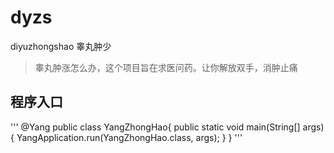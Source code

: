 # dyzs
diyuzhongshao
睾丸肿少

> 睾丸肿涨怎么办，这个项目旨在求医问药。让你解放双手，消肿止痛

## 程序入口
'''
@Yang
public class YangZhongHao{
   	public static void main(String[] args) {
		    YangApplication.run(YangZhongHao.class, args);
	  }
}
'''
